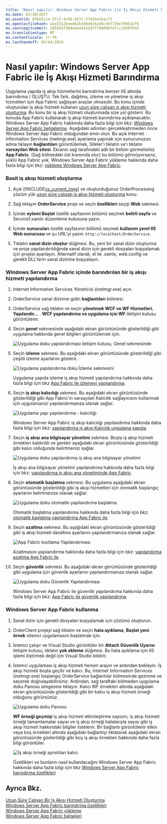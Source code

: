 ```yaml
---
title: 'Nasıl yapılır: Windows Server App Fabric ile İş Akışı Hizmeti Barındırma'
ms.date: 03/30/2017
ms.assetid: 83b62cce-5fc2-4c6d-b27c-5742ba3bac73
ms.openlocfilehash: a1e2312beed61b340e034a48c36f739e799b1bf8
ms.sourcegitcommit: 3d5d33f384eeba41b2dff79d096f47ccc8d8f03d
ms.translationtype: MT
ms.contentlocale: tr-TR
ms.lasthandoff: 05/04/2018
---
```

# <a name="how-to-host-a-workflow-service-with-windows-server-app-fabric"></a>Nasıl yapılır: Windows Server App Fabric ile İş Akışı Hizmeti Barındırma
Uygulama yapıda iş akışı hizmetlerini barındırma benzer IIS altında barındırma / OLUŞTU. Tek fark, dağıtma, izleme ve yönetme iş akışı hizmetleri için App Fabric sağlayan araçlar olmasıdır. Bu konu içinde oluşturulan iş akışı hizmeti kullanan [uzun süre çalışan iş akışı hizmeti oluşturma](../../../../docs/framework/wcf/feature-details/creating-a-long-running-workflow-service.md). Bu konu bir iş akışı hizmeti oluşturmada size yol gösterir. Bu konuda App Fabric kullanarak iş akışı hizmeti barındırma açıklanacaktır. Windows Server App Fabric hakkında daha fazla bilgi için bkz: [Windows Server App Fabric belgelerine](http://go.microsoft.com/fwlink/?LinkID=193037&clcid=0x409). Aşağıdaki adımları gerçekleştirmeden önce Windows Server App Fabric olduğundan emin olun.  Bu açık Internet Information Services (inetmgr.exe) ayarlama yapmak için sunucunuzun adına tıklayın **bağlantıları** görüntülemek, Siteler'i tıklatın ve'ı tıklatın **varsayılan Web sitesi**. Ekranın sağ tarafındaki adlı bir bölüm görmelisiniz **App Fabric**. (Sağ bölmedeki üst kısmında olur) bu bölümü görmüyorsanız, yüklü App Fabric yok. Windows Server App Fabric yükleme hakkında daha fazla bilgi için bkz: [yükleme Windows Server App Fabric](http://go.microsoft.com/fwlink/?LinkId=193136).  
  
### <a name="creating-a-simple-workflow-service"></a>Basit iş akışı hizmeti oluşturma  
  
1.  Açık [!INCLUDE[vs_current_long](../../../../includes/vs-current-long-md.md)] ve oluşturduğunuz OrderProcessing çözüm yük [uzun süre çalışan iş akışı hizmeti oluşturma](../../../../docs/framework/wcf/feature-details/creating-a-long-running-workflow-service.md) konu.  
  
2.  Sağ tıklayın **OrderService** proje ve seçin **özellikleri** seçip **Web** sekmesi.  
  
3.  İçinde **eylemi Başlat** özellik sayfasının bölümü seçmek **belirli sayfa** ve Service1.xamlx düzenleme kutusuna yazın.  
  
4.  İçinde **sunucuları** özellik sayfasının bölümü seçmek **kullanım yerel IIS Web sunucusu** ve şu URL'yi yazın: `http://localhost/OrderService`.  
  
5.  Tıklatın **sanal dizin oluştur** düğmesi. Bu, yeni bir sanal dizin oluşturma ve proje yapılandırıldığında sanal dizin için gerekli dosyaları kopyalamak için projesi ayarlayın.  Alternatif olarak, el ile .xamlx, web.config ve gerekli DLL'lerin sanal dizinine kopyalayın.  
  
### <a name="configuring-a-workflow-service-hosted-in-windows-server-app-fabric"></a>Windows Server App Fabric içinde barındırılan bir iş akışı hizmeti yapılandırma  
  
1.  Internet Information Services Yöneticisi (inetmgr.exe) açın.  
  
2.  OrderService sanal dizinine gidin **bağlantıları** bölmesi.  
  
3.  OrderService sağ tıklatın ve seçin **yönetmek WCF ve WF Hizmetleri**, **Yapılandır...** . **WCF yapılandırma ve uygulama için WF** iletişim kutusu görüntülenir.  
  
4.  Seçin **genel** sekmesinde aşağıdaki ekran görüntüsünde gösterildiği gibi uygulama hakkında genel bilgileri görüntülemek için.  
  
     ![Uygulama doku yapılandırması iletişim kutusu, Genel sekmesinde](../../../../docs/framework/wcf/feature-details/media/appfabricconfiguration-general.gif "AppFabricConfiguration-genel")  
  
5.  Seçin **izleme** sekmesi. Bu aşağıdaki ekran görüntüsünde gösterildiği gibi çeşitli izleme ayarlarını gösterir.  
  
     ![Uygulama yapılandırma doku İzleme sekmesini](../../../../docs/framework/wcf/feature-details/media/appfabricconfiguration-monitoring.gif "AppFabricConfiguration izleme")  
  
     Uygulama yapıda izleme iş akışı hizmeti yapılandırma hakkında daha fazla bilgi için bkz [App Fabric ile izlemeyi yapılandırma](http://go.microsoft.com/fwlink/?LinkId=193153).  
  
6.  Seçin **iş akışı kalıcılığı** sekmesi. Bu aşağıdaki ekran görüntüsünde gösterildiği gibi App Fabric'ın varsayılan Kalıcılık sağlayıcısını kullanmak için uygulamanızı yapılandırmanıza olanak sağlar.  
  
     ![Uygulama yapı yapılandırma &#45; kalıcılığı](../../../../docs/framework/wcf/feature-details/media/appfabricconfiguration-persistence.gif "AppFabricConfiguration kalıcılığı")  
  
     Windows Server App Fabric iş akışı kalıcılığı yapılandırma hakkında daha fazla bilgi için bkz: [yapılandırma iş akışı Kalıcılık uygulama yapıda](http://go.microsoft.com/fwlink/?LinkId=193148).  
  
7.  Seçin **iş akışı ana bilgisayar yönetimi** sekmesi. Boşta iş akışı hizmeti örnekleri kaldırıldı ve gerekir aşağıdaki ekran görüntüsünde gösterildiği gibi kalıcı olduğunda belirtmenizi sağlar.  
  
     ![Uygulama doku yapılandırma iş akışı ana bilgisayar yönetimi](../../../../docs/framework/wcf/feature-details/media/appfabricconfiguration-management.gif "AppFabricConfiguration Yönetimi")  
  
     İş akışı ana bilgisayar yönetimi yapılandırma hakkında daha fazla bilgi için bkz: [yapılandırma iş akışı ana yönetiminde App Fabric](http://go.microsoft.com/fwlink/?LinkId=193151).  
  
8.  Seçin **otomatik başlatma** sekmesi. Bu uygulama aşağıdaki ekran görüntüsünde gösterildiği gibi iş akışı hizmetleri için otomatik başlangıç ayarlarını belirtmenize olanak sağlar.  
  
     ![Uygulama doku otomatik&#45;yapılandırma başlatma](../../../../docs/framework/wcf/feature-details/media/appfabricconfigurationautostart.gif "AppFabricConfigurationAutostart")  
  
     Otomatik başlatma yapılandırma hakkında daha fazla bilgi için bkz: [otomatik başlatma yapılandırma App Fabric ile](http://go.microsoft.com/fwlink/?LinkId=193150).  
  
9. Seçin **azaltma** sekmesi. Bu aşağıdaki ekran görüntüsünde gösterildiği gibi iş akışı hizmeti daraltma ayarlarını yapılandırmanıza olanak sağlar.  
  
     ![App Fabric kısıtlama Yapılandırması](../../../../docs/framework/wcf/feature-details/media/appfabricconfigurationthrottling.gif "AppFabricConfigurationThrottling")  
  
     Azaltmasını yapılandırma hakkında daha fazla bilgi için bkz: [yapılandırma azaltma App Fabric ile](http://go.microsoft.com/fwlink/?LinkId=193149).  
  
10. Seçin **güvenlik** sekmesi. Bu aşağıdaki ekran görüntüsünde gösterildiği gibi uygulama için güvenlik ayarlarını yapılandırmanıza olanak sağlar.  
  
     ![Uygulama doku Güvenlik Yapılandırması](../../../../docs/framework/wcf/feature-details/media/appfabricconfiguration-security.gif "AppFabricConfiguration güvenlik")  
  
     Windows Server App Fabric ile güvenlik yapılandırma hakkında daha fazla bilgi için bkz: [App Fabric ile güvenlik yapılandırma](http://go.microsoft.com/fwlink/?LinkId=193152).  
  
### <a name="using-windows-server-app-fabric"></a>Windows Server App Fabric kullanma  
  
1.  Sanal dizin için gerekli dosyaları kopyalamak için çözümü oluşturun.  
  
2.  OrderClient projeyi sağ tıklatın ve seçin **hata ayıklama**, **Başlat yeni örnek** istemci uygulamasını başlatmak için.  
  
3.  İstemci çalışır ve Visual Studio görüntüler bir **Attach Güvenlik Uyarısı** iletişim kutusu, tıklatın **yok ekleme** düğmesi. Bu hata ayıklama için IIS işlemi iliştirmek değil için Visual Studio bildirir.  
  
4.  İstemci uygulaması iş akışı hizmeti hemen arayın ve ardından bekleyin. İş akışı hizmeti boşta geçilir ve kalıcı. Bu, Internet Information Services (inetmgr.exe) başlangıç OrderService bağlantılar bölmesinde gezinme ve seçerek doğrulayabilirsiniz. Ardından, sağ taraftaki bölmeden uygulama doku Panosu simgesine tıklayın. Kalıcı WF örnekleri altında aşağıdaki ekran görüntüsünde gösterildiği gibi bir kalıcı iş akışı hizmeti örneği olduğunu görürsünüz.  
  
     ![Uygulama doku Panosu](../../../../docs/framework/wcf/feature-details/media/appfabricdashboard.gif "AppFabricDashboard")  
  
     **WF örneği geçmişi** iş akışı hizmeti etkinleştirme sayısını, iş akışı hizmeti örneği tamamlamalar sayısı ve iş akışı örneği hatalarıyla sayısı gibi iş akışı hizmeti hakkındaki bilgiler listelenir. Bir bağlantı görüntülenir etkin veya boş örnekleri altında aşağıdaki bağlantıyı tıklatarak aşağıdaki ekran görüntüsünde gösterildiği gibi boş iş akışı örnekleri hakkında daha fazla bilgi görüntüler.  
  
     ![İş akışı örneği ayrıntıları kalıcı](../../../../docs/framework/wcf/feature-details/media/persisteddetail.gif "PersistedDetail")  
  
     Özellikleri ve bunların nasıl kullanılacağını Windows Server App Fabric hakkında daha fazla bilgi için bkz [Windows Server App Fabric barındırma özellikleri](http://go.microsoft.com/fwlink/?LinkID=193143&clcid=0x409)  
  
## <a name="see-also"></a>Ayrıca Bkz.  
 [Uzun Süre Çalışan Bir İş Akışı Hizmeti Oluşturma](../../../../docs/framework/wcf/feature-details/creating-a-long-running-workflow-service.md)  
 [Windows Server App Fabric barındırma özellikleri](http://go.microsoft.com/fwlink/?LinkId=193143)  
 [Windows Server App Fabric yükleme](http://go.microsoft.com/fwlink/?LinkId=193136)  
 [Windows Server App Fabric belgeleri](http://go.microsoft.com/fwlink/?LinkID=193037&clcid=0x409)
